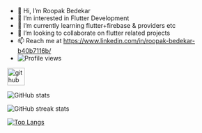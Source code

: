 - 👋 Hi, I’m Roopak Bedekar
- 👀 I’m interested in Flutter Development
- 🌱 I’m currently learning flutter+firebase & providers etc
- 💞️ I’m looking to collaborate on flutter related projects
- 📫 Reach me at https://www.linkedin.com/in/roopak-bedekar-b40b7116b/
- ![Profile views](https://gpvc.arturio.dev/roopak99)  


[<img src='https://cdn.jsdelivr.net/npm/simple-icons@3.0.1/icons/github.svg' alt='github' height='40'>](https://github.com/roopak99)  

![GitHub stats](https://github-readme-stats.vercel.app/api?username=roopak99&show_icons=true)  

![GitHub streak stats](https://github-readme-streak-stats.herokuapp.com/?user=roopak99)  

[![Top Langs](https://github-readme-stats.vercel.app/api/top-langs/?username=roopak99)](https://github.com/anuraghazra/github-readme-stats)




<!---
roopak99/roopak99 is a ✨ special ✨ repository because its `README.md` (this file) appears on your GitHub profile.
You can click the Preview link to take a look at your changes.
--->
